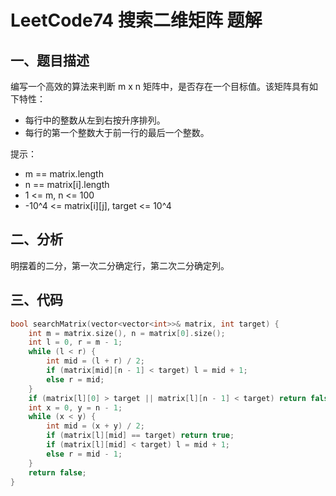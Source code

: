 # LeetCode74 搜索二维矩阵 题解

## 一、题目描述

编写一个高效的算法来判断 m x n 矩阵中，是否存在一个目标值。该矩阵具有如下特性：

+ 每行中的整数从左到右按升序排列。
+ 每行的第一个整数大于前一行的最后一个整数。

提示：

+ m == matrix.length
+ n == matrix[i].length
+ 1 <= m, n <= 100
+ -10^4 <= matrix[i][j], target <= 10^4



## 二、分析

明摆着的二分，第一次二分确定行，第二次二分确定列。



## 三、代码

```c++
bool searchMatrix(vector<vector<int>>& matrix, int target) {
    int m = matrix.size(), n = matrix[0].size();
    int l = 0, r = m - 1;
    while (l < r) {
        int mid = (l + r) / 2;
        if (matrix[mid][n - 1] < target) l = mid + 1;
        else r = mid;
    }
    if (matrix[l][0] > target || matrix[l][n - 1] < target) return false;
    int x = 0, y = n - 1;
    while (x < y) {
        int mid = (x + y) / 2;
        if (matrix[l][mid] == target) return true;
        if (matrix[l][mid] < target) l = mid + 1;
        else r = mid - 1;
    }
    return false;
}
```

